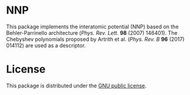 # NNP
This package implements the interatomic potential (NNP) based on the Behler-Parrinello architecture (*Phys. Rev. Lett.* **98** (2007) 146401). The Chebyshev polynomials proposed by Artrith et al. (*Phys. Rev. B* **96** (2017) 014112) are used as a descriptor. 

# License
This package is distributed under the [GNU public license](https://github.com/NU-programs/NNP/blob/main/LICENSE).
